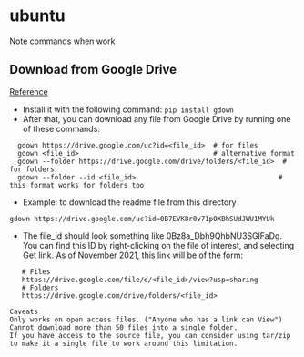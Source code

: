 # ubuntu
Note commands when work

## Download from Google Drive
[Reference](https://stackoverflow.com/questions/25010369/wget-curl-large-file-from-google-drive/50670037#50670037)
- Install it with the following command:
```pip install gdown```
- After that, you can download any file from Google Drive by running one of these commands:
```
  gdown https://drive.google.com/uc?id=<file_id>  # for files
  gdown <file_id>                                 # alternative format
  gdown --folder https://drive.google.com/drive/folders/<file_id>  # for folders
  gdown --folder --id <file_id>                                   # this format works for folders too
```
- Example: to download the readme file from this directory

```
gdown https://drive.google.com/uc?id=0B7EVK8r0v71pOXBhSUdJWU1MYUk
```
- The file_id should look something like 0Bz8a_Dbh9QhbNU3SGlFaDg. You can find this ID by right-clicking on the file of interest, and selecting Get link. As of November 2021, this link will be of the form:
```
   # Files
   https://drive.google.com/file/d/<file_id>/view?usp=sharing
   # Folders
   https://drive.google.com/drive/folders/<file_id>
```
```
Caveats
Only works on open access files. ("Anyone who has a link can View")
Cannot download more than 50 files into a single folder.
If you have access to the source file, you can consider using tar/zip to make it a single file to work around this limitation.
```
